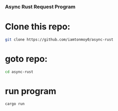 ### Async Rust Request Program


# Clone this repo:
```sh
git clone https://github.com/iamtonmoy0/async-rust
```

# goto repo:
```sh
cd async-rust
```
# run program
```sh
cargo run
```